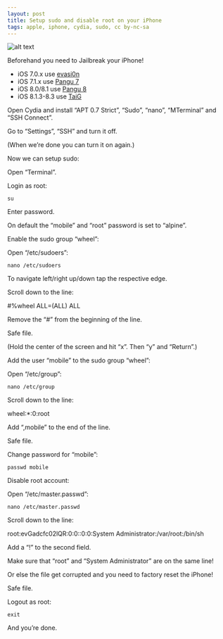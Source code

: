 ```yaml
---
layout: post
title: Setup sudo and disable root on your iPhone
tags: apple, iphone, cydia, sudo, cc by-nc-sa
---
```


![alt text](http://imgs.xkcd.com/comics/sandwich.png "XKCD Comic - Make Me a Sandwich!")

Beforehand you need to Jailbreak your iPhone!

- iOS 7.0.x use [evasi0n](http://evasi0n.com/)
- iOS 7.1.x use [Pangu 7](http://en.7.pangu.io/)
- iOS 8.0/8.1 use [Pangu 8](http://en.pangu.io/)
- iOS 8.1.3-8.3 use [TaiG](http://www.taig.com/en/)

Open Cydia and install “APT 0.7 Strict”, “Sudo”, “nano”, “MTerminal” and “SSH Connect”.

Go to “Settings”, “SSH” and turn it off.

(When we’re done you can turn it on again.)

Now we can setup sudo:

Open “Terminal”.

Login as root:

```
su
```

Enter password.

On default the “mobile” and “root” password is set to “alpine”.

Enable the sudo group “wheel”:

Open “/etc/sudoers”:

```
nano /etc/sudoers
```

To navigate left/right up/down tap the respective edge.

Scroll down to the line:

#%wheel
ALL=(ALL) ALL

Remove the “#” from the beginning of the line.

Safe file.

(Hold the center of the screen and hit “x”. Then “y” and “Return”.)

Add the user “mobile” to the sudo group “wheel”:

Open “/etc/group”:

```
nano /etc/group 
```

Scroll down to the line:

wheel:*:0:root

Add “,mobile” to the end of the line.

Safe file.

Change password for “mobile”:

```
passwd mobile 
```

Disable root account:

Open “/etc/master.passwd”:

```
nano /etc/master.passwd 
```

Scroll down to the line:

root:evGadcfc02lQR:0:0::0:0:System Administrator:/var/root:/bin/sh

Add a “!” to the second field.

Make sure that “root” and “System Administrator” are on the same line!

Or else the file get corrupted and you need to factory reset the iPhone!

Safe file.

Logout as root:

```
exit 
```

And you’re done.

